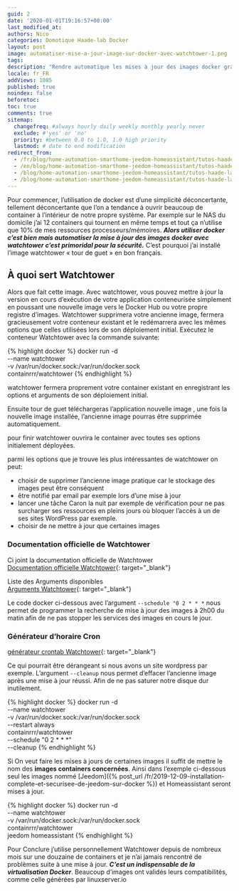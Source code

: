 ```yaml
---
guid: 2
date: '2020-01-01T19:16:57+00:00'
last_modified_at:
authors: Nico
categories: Domotique Haade-lab Docker
layout: post
image: automatiser-mise-a-jour-image-sur-docker-avec-watchtower-1.png
tags:
description: "Rendre automatique les mises à jour des images docker grâce à watchtower"
locale: fr_FR
addViews: 1085
published: true
noindex: false
beforetoc:
toc: true
comments: true
sitemap:
  changefreq: #always hourly daily weekly monthly yearly never
  exclude: #'yes' or 'no'
  priority: #between 0.0 to 1.0, 1.0 high priority
  lastmod: # date to end modification
redirect_from:
  - /fr/blog/home-automation-smarthome-jeedom-homeassistant/tutos-haade-lab/docker-deployer-des-applications/automatiser-la-mise-a-jour-des-images-docker-grace-a-watchtower/
  - /en/blog/home-automation-smarthome-jeedom-homeassistant/tutos-haade-lab/docker-deployer-des-applications/automatiser-la-mise-a-jour-des-images-docker-grace-a-watchtower/
  - /blog/home-automation-smarthome-jeedom-homeassistant/tutos-haade-lab/docker-deployer-des-applications/automatiser-la-mise-a-jour-des-images-docker-grace-a-watchtower/
  - /blog/home-automation-smarthome-jeedom-homeassistant/tutos-haade-lab/automatiser-la-mise-a-jour-des-images-docker-grace-a-watchtower/
---
```

Pour commencer, l’utilisation de docker est d’une simplicité déconcertante, tellement déconcertante que l’on a tendance à ouvrir beaucoup de container à l’intérieur de notre propre système. Par exemple sur le NAS du domicile j’ai 12 containers qui tournent en même temps et tout ça n’utilise que 10% de mes ressources processeurs/mémoires. ***Alors utiliser docker c’est bien mais automatiser la mise à jour des images docker avec watchtower c’est primoridal pour la sécurité.*** C’est pourquoi j’ai installé l’image watchtower « tour de guet » en bon français.

## À quoi sert Watchtower

Alors que fait cette image. Avec watchtower, vous pouvez mettre à jour la version en cours d’exécution de votre application conteneurisée simplement en poussant une nouvelle image vers le Docker Hub ou votre propre registre d’images. Watchtower supprimera votre ancienne image, fermera gracieusement votre conteneur existant et le redémarrera avec les mêmes options que celles utilisées lors de son déploiement initial. Exécutez le conteneur Watchtower avec la commande suivante:

{% highlight docker %}
docker run -d \
    --name watchtower \
    -v /var/run/docker.sock:/var/run/docker.sock \
    containrrr/watchtower
{% endhighlight %}


watchtower fermera proprement votre container existant en enregistrant les options et arguments de son déploiement initial.

Ensuite tour de guet téléchargeras l’application nouvelle image , une fois la nouvelle image installée, l’ancienne image pourras être supprimée automatiquement.

pour finir watchtower ouvrira le container avec toutes ses options initialement déployées.

parmi les options que je trouve les plus intéressantes de watchtower on peut:

- choisir de supprimer l’ancienne image pratique car le stockage des images peut être conséquent
- être notifié par email par exemple lors d’une mise à jour
- lancer une tâche Caron la nuit par exemple de vérification pour ne pas surcharger ses ressources en pleins jours où bloquer l’accès à un de ses sites WordPress par exemple.
- choisir de ne mettre à jour que certaines images

### Documentation officielle de Watchtower

Ci joint la documentation officielle de Watchtower   
[Documentation officielle Watchtower](https://containrrr.github.io/watchtower/){: target="_blank"}

Liste des Arguments disponibles  
[Arguments Watchtower](https://containrrr.github.io/watchtower/arguments/){: target="_blank"}

Le code docker ci-dessous avec l’argument
`--schedule "0 2 * * *`
nous permet de programmer la recherche de mise à jour des images à 2h00 du matin afin de ne pas stopper les services des images en cours le jour.

### Générateur d’horaire Cron

[générateur crontab Watchtower](https://toolki.com/fr/crontab){: target="_blank"}

Ce qui pourrait être dérangeant si nous avons un site wordpress par exemple. L’argument `--cleanup` nous permet d’effacer l’ancienne image après une mise à jour réussi. Afin de ne pas saturer notre disque dur inutilement.

{% highlight docker %}
docker run -d \
    --name watchtower \
    -v /var/run/docker.sock:/var/run/docker.sock \
    --restart always \
    containrrr/watchtower \
    --schedule "0 2 * * *" \
    --cleanup
{% endhighlight %}


Si On veut faire les mises à jours de certaines images il suffit de mettre le nom des **images containers concernées**. Ainsi dans l’exemple ci-dessous seul les images nommé [Jeedom]({% post_url /fr/2019-12-09-installation-complete-et-securisee-de-jeedom-sur-docker %}) et Homeassistant seront mises à jour.

{% highlight docker %}
docker run -d \
    --name watchtower \
    -v /var/run/docker.sock:/var/run/docker.sock \
    containrrr/watchtower \
    jeedom homeassistant
{% endhighlight %}

Pour Conclure j’utilise personnellement Watchtower depuis de nombreux mois sur une douzaine de containers et je n’ai jamais rencontré de problèmes suite à une mise à jour. ***C’est un indispensable de la virtualisation Docker***. Beaucoup d’images ont validés leurs compatibilités, comme celle générées par linuxserver.io
